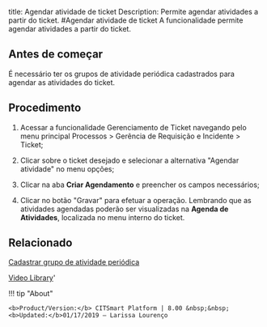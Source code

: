 title: Agendar atividade de ticket
Description: Permite agendar atividades a partir do ticket.
#Agendar atividade de ticket
A funcionalidade permite agendar atividades a partir do ticket.

Antes de começar
----------------

É necessário ter os grupos de atividade periódica cadastrados para agendar as
atividades do ticket.

Procedimento
------------

1.  Acessar a funcionalidade Gerenciamento de Ticket navegando pelo menu
    principal Processos \> Gerência de Requisição e Incidente \> Ticket;

2.  Clicar sobre o ticket desejado e selecionar a alternativa "Agendar
    atividade" no menu opções;

3.  Clicar na aba **Criar Agendamento** e preencher os campos necessários;

4.  Clicar no botão "Gravar" para efetuar a operação. Lembrando que as
    atividades agendadas poderão ser visualizadas na **Agenda de Atividades**,
    localizada no menu interno do ticket.

Relacionado
-----------

[Cadastrar grupo de atividade periódica](/pt-br/citsmart-esp-8/additional-features/automation-of-operation/configuration/periodic-activity-group.html)

<i class='fa fa-youtube-play  fa-2x' style='color:#97ce17;vertical-align: middle;'> </i> [Video Library](https://www.youtube.com/playlist?list=PLB5qK2uzf2ROn4Xs6UdH84Ujzta2iJ6Ei)'

!!! tip "About"

    <b>Product/Version:</b> CITSmart Platform | 8.00 &nbsp;&nbsp;
    <b>Updated:</b>01/17/2019 – Larissa Lourenço

